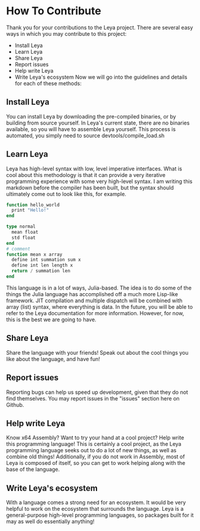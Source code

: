# How To Contribute
Thank you for your contributions to the Leya project. There are several easy
ways in which you may contribute to this project:
- Install Leya
- Learn Leya
- Share Leya
- Report issues
- Help write Leya
- Write Leya's ecosystem
Now we will go into the guidelines and details for each of these methods:
## Install Leya
You can install Leya by downloading the pre-compiled binaries, or by
building from source yourself. In Leya's current state, there are no
binaries available, so you will have to assemble Leya yourself. This
process is automated, you simply need to source devtools/compile_load.sh
## Learn Leya
Leya has high-level syntax with low, level imperative interfaces. What is
cool about this methodology is that it can provide a very iterative
programming experience with some very high-level syntax. I am writing
this markdown before the compiler has been built, but the syntax
should ultimately come out to look like this, for example.
```julia
function hello_world
  print "Hello!"
end

type normal
  mean float
  std float
end
# comment
function mean x array
  define int summation sum x
  define int len length x
  return / summation len
end
```
This language is in a lot of ways, Julia-based. The idea is to do some
of the things the Julia language has accomplished off a much more Lisp-like framework. JIT compilation and multiple dispatch will be combined
with array (list) syntax, where everything is data. In the future, you
will be able to refer to the Leya documentation for more information.
However, for now, this is the best we are going to have.
## Share Leya
Share the language with your friends! Speak out about the cool things you
like about the language, and have fun!
## Report issues
Reporting bugs can help us speed up development, given that they do not
find themselves. You may report issues in the "issues" section here on
Github.
## Help write Leya
Know x64 Assembly? Want to try your hand at a cool project? Help write this programming language! This is certainly a cool project, as the
Leya programming language seeks out to do a lot of new things, as well
as combine old things! Additionally, if you do not work in Assembly,
most of Leya is composed of itself, so you can get to work helping along
with the base of the language.
## Write Leya's ecosystem
With a language comes a strong need for an ecosystem. It would be very
helpful to work on the ecosystem that surrounds the language. Leya is
a general-purpose high-level programming languages, so packages built
for it may as well do essentially anything!
